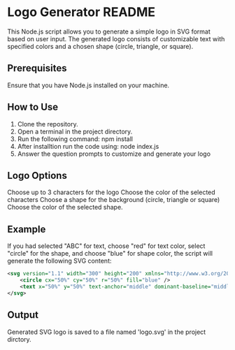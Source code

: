 # Logo Generator README

This Node.js script allows you to generate a simple logo in SVG format based on user input. The generated logo consists of customizable text with specified colors and a chosen shape (circle, triangle, or square).

## Prerequisites
Ensure that you have Node.js installed on your machine.

## How to Use
1. Clone the repository.
2. Open a terminal in the project directory.
3. Run the following command: npm install
4. After installtion run the code using: node index.js
5. Answer the question prompts to customize and generate your logo

## Logo Options
Choose up to 3 characters for the logo
Choose the color of the selected characters
Choose a shape for the background (circle, triangle or square)
Choose the color of the selected shape.

## Example
If you had selected "ABC" for text, choose "red" for text color, select "circle" for the shape, and choose "blue" for shape color, the script will generate the following SVG content:
```xml
<svg version="1.1" width="300" height="200" xmlns="http://www.w3.org/2000/svg">
    <circle cx="50%" cy="50%" r="50%" fill="blue" />
    <text x="50%" y="50%" text-anchor="middle" dominant-baseline="middle" font-size="30" fill="red">ABC</text>
</svg>
```
## Output 
Generated SVG logo is saved to a file named 'logo.svg' in the project dirctory.
